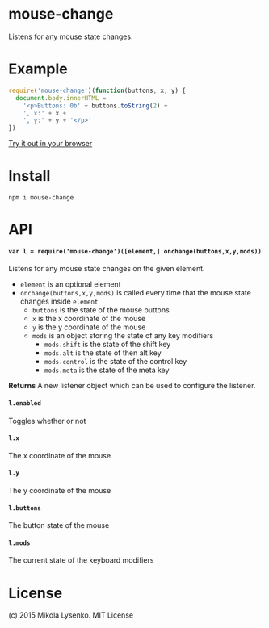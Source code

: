 mouse-change
============
Listens for any mouse state changes.

# Example

```javascript
require('mouse-change')(function(buttons, x, y) {
  document.body.innerHTML =
    '<p>Buttons: 0b' + buttons.toString(2) +
    ', x:' + x +
    ', y:' + y + '</p>'
})
```

[Try it out in your browser](https://mikolalysenko.github.io/mouse-change)

# Install

```
npm i mouse-change
```

# API

#### `var l = require('mouse-change')([element,] onchange(buttons,x,y,mods))`
Listens for any mouse state changes on the given element.

* `element` is an optional element
* `onchange(buttons,x,y,mods)` is called every time that the mouse state changes inside `element`
    + `buttons` is the state of the mouse buttons
    + `x` is the x coordinate of the mouse
    + `y` is the y coordinate of the mouse
    + `mods` is an object storing the state of any key modifiers
        * `mods.shift` is the state of the shift key
        * `mods.alt` is the state of then alt key
        * `mods.control` is the state of the control key
        * `mods.meta` is the state of the meta key

**Returns** A new listener object which can be used to configure the listener.

#### `l.enabled`
Toggles whether or not 

#### `l.x`
The x coordinate of the mouse

#### `l.y`
The y coordinate of the mouse

#### `l.buttons`
The button state of the mouse

#### `l.mods`
The current state of the keyboard modifiers

# License
(c) 2015 Mikola Lysenko. MIT License

